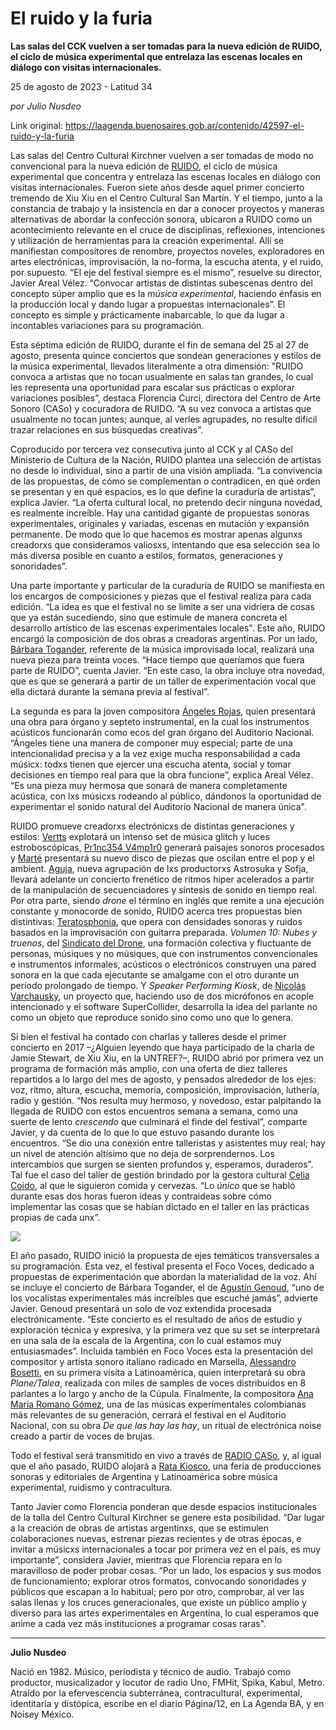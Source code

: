 # El ruido y la furia

**Las salas del CCK vuelven a ser tomadas para la nueva edición de RUIDO, el ciclo de música experimental que entrelaza las escenas locales en diálogo con visitas internacionales.**

25 de agosto de 2023 - Latitud 34

_por Julio Nusdeo_

Link original: https://laagenda.buenosaires.gob.ar/contenido/42597-el-ruido-y-la-furia



Las salas del Centro Cultural Kirchner vuelven a ser tomadas de modo no convencional para la nueva edición de [RUIDO](https://www.instagram.com/ciclo.ruido/), el ciclo de música experimental que concentra y entrelaza las escenas locales en diálogo con visitas internacionales. Fueron siete años desde aquel primer concierto tremendo de Xiu Xiu en el Centro Cultural San Martín. Y el tiempo, junto a la constancia de trabajo y la insistencia en dar a conocer proyectos y maneras alternativas de abordar la confección sonora, ubicaron a RUIDO como un acontecimiento relevante en el cruce de disciplinas, reflexiones, intenciones y utilización de herramientas para la creación experimental. Allí se manifiestan compositores de renombre, proyectos noveles, exploradores en artes electrónicas, improvisación, la no-forma, la escucha atenta, y el ruido, por supuesto. “El eje del festival siempre es el mismo”, resuelve su director, Javier Areal Vélez. “Convocar artistas de distintas subescenas dentro del concepto súper amplio que es la *música experimental*, haciendo énfasis en la producción local y dando lugar a propuestas internacionales”. El concepto es simple y prácticamente inabarcable, lo que da lugar a incontables variaciones para su programación.




Esta séptima edición de RUIDO, durante el fin de semana del 25 al 27 de agosto, presenta quince conciertos que sondean generaciones y estilos de la música experimental, llevados literalmente a otra dimensión: "RUIDO convoca a artistas que no tocan usualmente en salas tan grandes, lo cual les representa una oportunidad para escalar sus prácticas o explorar variaciones posibles”, destaca Florencia Curci, directora del Centro de Arte Sonoro (CASo) y cocuradora de RUIDO. “A su vez convoca a artistas que usualmente no tocan juntes; aunque, al verles agrupades, no resulte difícil trazar relaciones en sus búsquedas creativas”.




Coproducido por tercera vez consecutiva junto al CCK y al CASo del Ministerio de Cultura de la Nación, RUIDO plantea una selección de artistas no desde lo individual, sino a partir de una visión ampliada. “La convivencia de las propuestas, de cómo se complementan o contradicen, en qué orden se presentan y en qué espacios, es lo que define la curaduría de artistas”, explica Javier. “La oferta cultural local, no pretendo decir ninguna novedad, es realmente increíble. Hay una cantidad gigante de propuestas sonoras experimentales, originales y variadas, escenas en mutación y expansión permanente. De modo que lo que hacemos es mostrar apenas algunxs creadorxs que consideramos valiosxs, intentando que esa selección sea lo más diversa posible en cuanto a estilos, formatos, generaciones y sonoridades”.




Una parte importante y particular de la curaduría de RUIDO se manifiesta en los encargos de composiciones y piezas que el festival realiza para cada edición. “La idea es que el festival no se limite a ser una vidriera de cosas que ya están sucediendo, sino que estimule de manera concreta el desarrollo artístico de las escenas experimentales locales". Este año, RUIDO encargó la composición de dos obras a creadoras argentinas. Por un lado, [Bárbara Togander](https://www.youtube.com/watch?v=Qp8RXkZSYbM), referente de la música improvisada local, realizará una nueva pieza para treinta voces. “Hace tiempo que queríamos que fuera parte de RUIDO”, cuenta Javier. “En este caso, la obra incluye otra novedad, que es que se generará a partir de un taller de experimentación vocal que ella dictará durante la semana previa al festival”.




La segunda es para la joven compositora [Ángeles Rojas](https://angelesrojas.com/), quien presentará una obra para órgano y septeto instrumental, en la cual los instrumentos acústicos funcionarán como ecos del gran órgano del Auditorio Nacional. “Ángeles tiene una manera de componer muy especial; parte de una intencionalidad precisa y a la vez exige mucha responsabilidad a cada músicx: todxs tienen que ejercer una escucha atenta, social y tomar decisiones en tiempo real para que la obra funcione”, explica Areal Vélez. “Es una pieza muy hermosa que sonará de manera completamente acústica, con lxs músicxs rodeando al público, dándonos la oportunidad de experimentar el sonido natural del Auditorio Nacional de manera única".




RUIDO promueve creadorxs electrónicxs de distintas generaciones y estilos: [Vertts](https://www.instagram.com/vertts_/) explotará un intenso set de música glitch y luces estroboscópicas, [Pr1nc354 V4mp1r0](https://www.instagram.com/_pr1nc354.v4mp1r0/) generará paisajes sonoros procesados y [Marté](https://instagram.com/o0o00oooooo?igshid=MzRlODBiNWFlZA==) presentará su nuevo disco de piezas que oscilan entre el pop y el ambient. [Aguja](https://www.instagram.com/aguja6167756a61/), nueva agrupación de lxs productorxs Astrosuka y Sofja, llevará adelante un concierto frenético de ritmos hiper acelerados a partir de la manipulación de secuenciadores y síntesis de sonido en tiempo real. Por otra parte, siendo *drone* el término en inglés que remite a una ejecución constante y monocorde de sonido, RUIDO acerca tres propuestas bien distintivas: [Teratosphonia](https://teratosphonia.bandcamp.com/), que opera con densidades sonoras y ruidos basados en la improvisación con guitarra preparada. *Volumen 10: Nubes y truenos*, del [Sindicato del Drone](https://www.instagram.com/sindicatodeldrone/), una formación colectiva y fluctuante de personas, músiques y no músiques, que con instrumentos convencionales e instrumentos informales, acústicos o electrónicos construyen una pared sonora en la que cada ejecutante se amalgame con el otro durante un período prolongado de tiempo. Y *Speaker Performing Kiosk*, de [Nicolás Varchausky](https://www.varchausky.com.ar/), un proyecto que, haciendo uso de dos micrófonos en acople intencionado y el software SuperCollider, desarrolla la idea del parlante no como un objeto que reproduce sonido sino como uno que lo genera.




Si bien el festival ha contado con charlas y talleres desde el primer concierto en 2017 –¿Alguien leyendo que haya participado de la charla de Jamie Stewart, de Xiu Xiu, en la UNTREF?–, RUIDO abrió por primera vez un programa de formación más amplio, con una oferta de diez talleres repartidos a lo largo del mes de agosto, y pensados alrededor de los ejes: voz, ritmo, altura, escucha, memoria, composición, improvisación, luthería, radio y gestión. “Nos resulta muy hermoso, y novedoso, estar palpitando la llegada de RUIDO con estos encuentros semana a semana, como una suerte de lento *crescendo* que culminará el finde del festival”, comparte Javier, y da cuenta de lo que lo que estuvo pasando durante los encuentros. “Se dio una conexión entre talleristas y asistentes muy real; hay un nivel de atención altísimo que no deja de sorprendernos. Los intercambios que surgen se sienten profundos y, esperamos, duraderos”. Tal fue el caso del taller de gestión brindado por la gestora cultural [Celia Coido](https://www.instagram.com/celiacoido/?hl=es), al que le siguieron comida y cervezas. “Lo *único* que se habló durante esas dos horas fueron ideas y contraideas sobre cómo implementar las cosas que se habían dictado en el taller en las prácticas propias de cada unx”.




[![](https://img.youtube.com/vi/ZiqCmXlkFP8/0.jpg)](https://www.youtube.com/watch?v=ZiqCmXlkFP8)




El año pasado, RUIDO inició la propuesta de ejes temáticos transversales a su programación. Esta vez, el festival presenta el Foco Voces, dedicado a propuestas de experimentación que abordan la materialidad de la voz. Ahí se incluye el concierto de Bárbara Togander, el de [Agustín Genoud](https://www.youtube.com/watch?v=ZiqCmXlkFP8), “uno de los vocalistas experimentales más increíbles que escuché jamás”, advierte Javier. Genoud presentará un solo de voz extendida procesada electrónicamente. “Este concierto es el resultado de años de estudio y exploración técnica y expresiva, y la primera vez que su set se interpretará en una sala de la escala de la Argentina, con lo cual estamos muy entusiasmades”. Incluida también en Foco Voces esta la presentación del compositor y artista sonoro italiano radicado en Marsella, [Alessandro Bosetti](https://melgun.net/), en su primera visita a Latinoamérica, quien interpretará su obra *Plane/Talea*, realizada con miles de samples de voces distribuidos en 8 parlantes a lo largo y ancho de la Cúpula. Finalmente, la compositora [Ana María Romano Gómez](https://es.wikipedia.org/wiki/Ana_Mar%C3%ADa_Romano_G%C3%B3mez), una de las músicas experimentales colombianas más relevantes de su generación, cerrará el festival en el Auditorio Nacional, con su obra *De que las hay las hay*, un ritual de electrónica noise creado a partir de voces de brujas.




Todo el festival será transmitido en vivo a través de [RADIO CASo](https://centrodeartesonoro.cultura.gob.ar/info/radio-caso/), y, al igual que el año pasado, RUIDO alojará a [Rata Kiosco](https://www.ratakiosco.com.ar/), una feria de producciones sonoras y editoriales de Argentina y Latinoamérica sobre música experimental, ruidismo y contracultura.




Tanto Javier como Florencia ponderan que desde espacios institucionales de la talla del Centro Cultural Kirchner se genere esta posibilidad. “Dar lugar a la creación de obras de artistas argentinxs, que se estimulen colaboraciones nuevas, estrenar piezas recientes y de otras épocas, e invitar a músicxs internacionales a tocar por primera vez en el país, es muy importante”, considera Javier, mientras que Florencia repara en lo maravilloso de poder probar cosas. “Por un lado, los espacios y sus modos de funcionamiento; explorar otros formatos, convocando sonoridades y públicos que escapan a lo habitual; pero por otro, comprobar, al ver las salas llenas y los cruces generacionales, que existe un público amplio y diverso para las artes experimentales en Argentina, lo cual esperamos que anime a cada vez más instituciones a programar cosas raras".




---




**Julio Nusdeo**




Nació en 1982. Músico, periodista y técnico de audio. Trabajó como productor, musicalizador y locutor de radio­­ Uno, FM­Hit, Spika, Kabul, Metro. Atraído por la efervescencia subterránea, contracultural, experimental, identitaria y distópica, escribe en el diario Página/12, en La Agenda BA, y en Noisey México.



